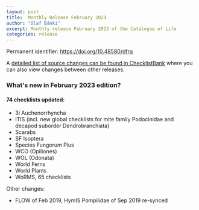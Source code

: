 ```yaml
---
layout: post
title:  Monthly Release February 2023
author: "Olaf Bánki"
excerpt: Monthly release February 2023 of the Catalogue of Life
categories: release
---
```


Permanent identifier: https://doi.org/10.48580/dfrq

A [detailed list of source changes can be found in ChecklistBank](https://www.checklistbank.org/dataset/9880/sourcemetrics?hideUnchanged=true&releaseKey=9859) where you can also view changes between other releases.

### What's new in February 2023 edition?

#### 74 checklists updated:

 - 3i Auchenorrhyncha
 - ITIS (incl. new global checklists for mite family Podocinidae and decapod suborder Dendrobranchiata)
 - Scarabs
 - SF Isoptera
 - Species Fungorum Plus
 - WCO (Opiliones)
 - WOL (Odonata)
 - World Ferns
 - World Plants
 - WoRMS, 65 checklists

 Other changes:
 - FLOW of Feb 2019, HymIS Pompilidae of Sep 2019 re-synced
